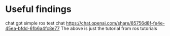 # Useful findings

chat gpt simple ros test chat https://chat.openai.com/share/85756d8f-fe4e-45ea-bfdd-61b6a4fc8e77
The above is just the tutorial from ros tutorials 
